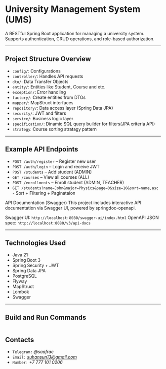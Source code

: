 # University Management System (UMS)

A RESTful Spring Boot application for managing a university system. Supports authentication, CRUD operations, and role-based authorization.

---

## Project Structure Overview

- `config/`: Configurations
- `controller/`: Handles API requests
- `dto/`:  Data Transfer Objects
- `entity/`: Entities like Student, Course and etc.
- `exception/`: Error handling
- `factory/`: Create entities from DTOs
- `mapper/`: MapStruct interfaces
- `repository/`: Data access layer (Spring Data JPA)
- `security/`: JWT and filters
- `service/`: Business logic layer
- `specification/`: Dinamic SQL query builder for filters(JPA criteria API)
- `strategy`: Course sorting stratagy pattern

---

## Example API Endpoints

- `POST /auth/register` – Register new user
- `POST /auth/login` – Login and receive JWT
- `POST /students` – Add student (ADMIN)
- `GET /courses` – View all courses (ALL)
- `POST /enrollments` – Enroll student (ADMIN, TEACHER)
- `GET /students?name=John&major=Physics&page=0&size=10&sort=name,asc ` - Sort + Filtering + Paginataion



API Documentation (Swagger)
This project includes interactive API documentation via Swagger UI, powered by springdoc-openapi.

Swagger UI:
```http://localhost:8080/swagger-ui/index.html```
OpenAPI JSON spec:
```http://localhost:8080/v3/api-docs```

---

## Technologies Used

- Java 21
- Spring Boot 3
- Spring Security + JWT
- Spring Data JPA
- PostgreSQL
- Flyway
- MapStruct
- Lombok
- Swagger

---

## Build and Run Commands

```bash


```

## Contacts

- `Telegram:` *@saafrac*
- `Email:` *suhansun13@gmail.com*
- `Number:` *+7 777 101 0206*
